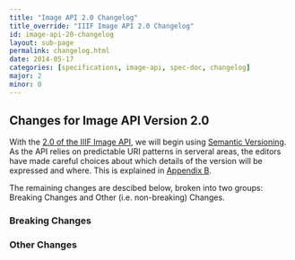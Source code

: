 ```yaml
---
title: "Image API 2.0 Changelog"
title_override: "IIIF Image API 2.0 Changelog"
id: image-api-20-changelog
layout: sub-page
permalink: changelog.html
date: 2014-05-17
categories: [specifications, image-api, spec-doc, changelog]
major: 2
minor: 0
---
```

<!--
  TODO:fix json css in image API
  -->

## Changes for Image API Version 2.0

With the [2.0 of the IIIF Image API](/api/image/2.0), we will begin using [Semantic Versioning][semver]. As the API relies on predictable URI patterns in serveral areas, the editors have made careful choices about which details of the version will be expressed and where. This is explained in [Appendix B][iiif-versioning].

The remaining changes are descibed below, broken into two groups: Breaking Changes and Other (i.e. non-breaking) Changes.

### Breaking Changes

### Other Changes


  [semver]: http://semver.org/ "Semantic Versioning Specification"
  [iiif-versioning]: /api/image/2.0/#b-versioning "Image API Appendix B: Versioning"
